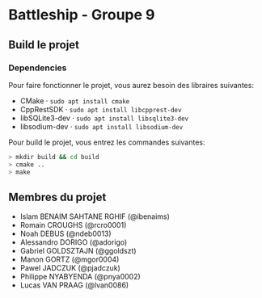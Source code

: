 # Battleship - Groupe 9
## Build le projet
### Dependencies
Pour faire fonctionner le projet, vous aurez besoin des libraires suivantes:
 - CMake · `sudo apt install cmake`
 - CppRestSDK · `sudo apt install libcpprest-dev`
 - libSQLite3-dev · `sudo apt install libsqlite3-dev`
 - libsodium-dev · `sudo apt install libsodium-dev`

Pour build le projet, vous entrez les commandes suivantes:
```sh
> mkdir build && cd build
> cmake ..
> make
```

## Membres du projet
- Islam BENAIM SAHTANE RGHIF (@ibenaims)
- Romain CROUGHS (@rcro0001)
- Noah DEBUS (@ndeb0013)
- Alessandro DORIGO (@adorigo)
- Gabriel GOLDSZTAJN (@ggoldszt)
- Manon GORTZ (@mgor0004)
- Pawel JADCZUK (@pjadczuk)
- Philippe NYABYENDA (@pnya0002)
- Lucas VAN PRAAG (@lvan0086)